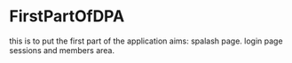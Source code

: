 # FirstPartOfDPA
this is to put the first part of the application 
aims:
spalash page.
login page
sessions
and members area.
